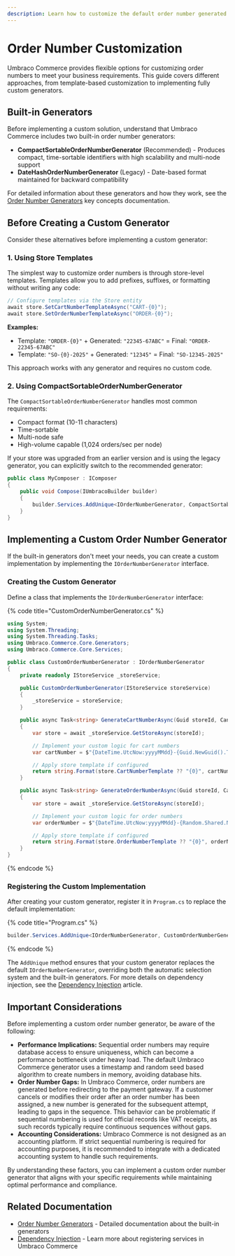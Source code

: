 ```yaml
---
description: Learn how to customize the default order number generated in Umbraco Commerce.
---
```


# Order Number Customization

Umbraco Commerce provides flexible options for customizing order numbers to meet your business requirements. This guide covers different approaches, from template-based customization to implementing fully custom generators.

## Built-in Generators

Before implementing a custom solution, understand that Umbraco Commerce includes two built-in order number generators:

- **CompactSortableOrderNumberGenerator** (Recommended) - Produces compact, time-sortable identifiers with high scalability and multi-node support
- **DateHashOrderNumberGenerator** (Legacy) - Date-based format maintained for backward compatibility

For detailed information about these generators and how they work, see the [Order Number Generators](../key-concepts/order-number-generators.md) key concepts documentation.

## Before Creating a Custom Generator

Consider these alternatives before implementing a custom generator:

### 1. Using Store Templates

The simplest way to customize order numbers is through store-level templates. Templates allow you to add prefixes, suffixes, or formatting without writing any code:

```csharp
// Configure templates via the Store entity
await store.SetCartNumberTemplateAsync("CART-{0}");
await store.SetOrderNumberTemplateAsync("ORDER-{0}");
```

**Examples:**
- Template: `"ORDER-{0}"` + Generated: `"22345-67ABC"` = Final: `"ORDER-22345-67ABC"`
- Template: `"SO-{0}-2025"` + Generated: `"12345"` = Final: `"SO-12345-2025"`

This approach works with any generator and requires no custom code.

### 2. Using CompactSortableOrderNumberGenerator

The `CompactSortableOrderNumberGenerator` handles most common requirements:
- Compact format (10-11 characters)
- Time-sortable
- Multi-node safe
- High-volume capable (1,024 orders/sec per node)

If your store was upgraded from an earlier version and is using the legacy generator, you can explicitly switch to the recommended generator:

```csharp
public class MyComposer : IComposer
{
    public void Compose(IUmbracoBuilder builder)
    {
        builder.Services.AddUnique<IOrderNumberGenerator, CompactSortableOrderNumberGenerator>();
    }
}
```

## Implementing a Custom Order Number Generator

If the built-in generators don't meet your needs, you can create a custom implementation by implementing the `IOrderNumberGenerator` interface.

### Creating the Custom Generator

Define a class that implements the `IOrderNumberGenerator` interface:

{% code title="CustomOrderNumberGenerator.cs" %}

```csharp
using System;
using System.Threading;
using System.Threading.Tasks;
using Umbraco.Commerce.Core.Generators;
using Umbraco.Commerce.Core.Services;

public class CustomOrderNumberGenerator : IOrderNumberGenerator
{
    private readonly IStoreService _storeService;

    public CustomOrderNumberGenerator(IStoreService storeService)
    {
        _storeService = storeService;
    }

    public async Task<string> GenerateCartNumberAsync(Guid storeId, CancellationToken cancellationToken = default)
    {
        var store = await _storeService.GetStoreAsync(storeId);

        // Implement your custom logic for cart numbers
        var cartNumber = $"{DateTime.UtcNow:yyyyMMdd}-{Guid.NewGuid().ToString("N")[..8].ToUpperInvariant()}";

        // Apply store template if configured
        return string.Format(store.CartNumberTemplate ?? "{0}", cartNumber);
    }

    public async Task<string> GenerateOrderNumberAsync(Guid storeId, CancellationToken cancellationToken = default)
    {
        var store = await _storeService.GetStoreAsync(storeId);

        // Implement your custom logic for order numbers
        var orderNumber = $"{DateTime.UtcNow:yyyyMMdd}-{Random.Shared.Next(1000, 9999)}";

        // Apply store template if configured
        return string.Format(store.OrderNumberTemplate ?? "{0}", orderNumber);
    }
}
```

{% endcode %}

### Registering the Custom Implementation

After creating your custom generator, register it in `Program.cs` to replace the default implementation:

{% code title="Program.cs" %}

```csharp
builder.Services.AddUnique<IOrderNumberGenerator, CustomOrderNumberGenerator>();
```

{% endcode %}

The `AddUnique` method ensures that your custom generator replaces the default `IOrderNumberGenerator`, overriding both the automatic selection system and the built-in generators. For more details on dependency injection, see the [Dependency Injection](dependency-injection.md) article.

## Important Considerations

Before implementing a custom order number generator, be aware of the following:

- **Performance Implications:** Sequential order numbers may require database access to ensure uniqueness, which can become a performance bottleneck under heavy load. The default Umbraco Commerce generator uses a timestamp and random seed based algorithm to create numbers in memory, avoiding database hits.
- **Order Number Gaps:** In Umbraco Commerce, order numbers are generated before redirecting to the payment gateway. If a customer cancels or modifies their order after an order number has been assigned, a new number is generated for the subsequent attempt, leading to gaps in the sequence. This behavior can be problematic if sequential numbering is used for official records like VAT receipts, as such records typically require continuous sequences without gaps.
- **Accounting Considerations:** Umbraco Commerce is not designed as an accounting platform. If strict sequential numbering is required for accounting purposes, it is recommended to integrate with a dedicated accounting system to handle such requirements.

By understanding these factors, you can implement a custom order number generator that aligns with your specific requirements while maintaining optimal performance and compliance.

## Related Documentation

- [Order Number Generators](../key-concepts/order-number-generators.md) - Detailed documentation about the built-in generators
- [Dependency Injection](dependency-injection.md) - Learn more about registering services in Umbraco Commerce
